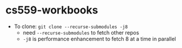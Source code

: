 # cs559-workbooks

- To clone: `git clone --recurse-submodules -j8`
  - need `--recurse-submodules` to fetch other repos
  - `-j8` is performance enhancement to fetch 8 at a time in parallel
